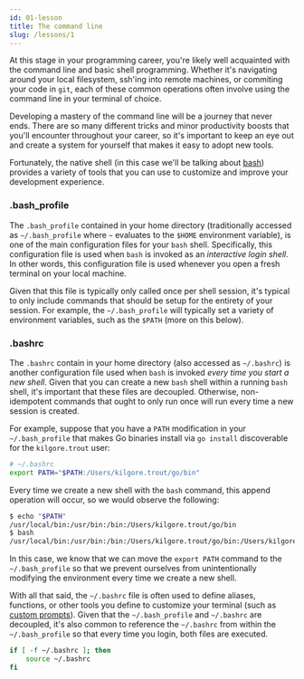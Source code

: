 ```yaml
---
id: 01-lesson
title: The command line
slug: /lessons/1
---
```


At this stage in your programming career, you're likely well acquainted with
the command line and basic shell programming. Whether it's navigating around
your local filesystem, ssh'ing into remote machines, or commiting your code
in `git`, each of these common operations often involve using the command line
in your terminal of choice.

Developing a mastery of the command line will be a journey that never ends.
There are so many different tricks and minor productivity boosts that you'll
encounter throughout your career, so it's important to keep an eye out and
create a system for yourself that makes it easy to adopt new tools.

Fortunately, the native shell (in this case we'll be talking about [bash][1])
provides a variety of tools that you can use to customize and improve your
development experience.

  [1]: https://www.gnu.org/software/bash

### .bash_profile

The `.bash_profile` contained in your home directory (traditionally accessed
as `~/.bash_profile` where `~` evaluates to the `$HOME` environment variable),
is one of the main configuration files for your `bash` shell. Specifically,
this configuration file is used when `bash` is invoked as an *interactive login
shell*. In other words, this configuration file is used whenever you open a fresh
terminal on your local machine.

Given that this file is typically only called once per shell session, it's
typical to only include commands that should be setup for the entirety of
your session. For example, the `~/.bash_profile` will typically set a variety
of environment variables, such as the `$PATH` (more on this below).

### .bashrc

The `.bashrc` contain in your home directory (also accessed as `~/.bashrc`) is
another configuration file used when `bash` is invoked *every time you start a
new shell*. Given that you can create a new `bash` shell within a running `bash`
shell, it's important that these files are decoupled. Otherwise, non-idempotent
commands that ought to only run once will run every time a new session is created.

For example, suppose that you have a `PATH` modification in your `~/.bash_profile`
that makes Go binaries install via `go install` discoverable for the `kilgore.trout`
user:

```sh
# ~/.bashrc
export PATH="$PATH:/Users/kilgore.trout/go/bin"
```

Every time we create a new shell with the `bash` command, this append operation will
occur, so we would observe the following:

```sh
$ echo "$PATH"
/usr/local/bin:/usr/bin:/bin:/Users/kilgore.trout/go/bin
$ bash
/usr/local/bin:/usr/bin:/bin:/Users/kilgore.trout/go/bin:/Users/kilgore.trout/go/bin
```

In this case, we know that we can move the `export PATH` command to the `~/.bash_profile`
so that we prevent ourselves from unintentionally modifying the environment every time
we create a new shell.

With all that said, the `~/.bashrc` file is often used to define aliases, functions,
or other tools you define to customize your terminal (such as [custom prompts][2]).
Given that the `~/.bash_profile` and `~/.bashrc` are decoupled, it's also common to
reference the `~/.bashrc` from within the `~/.bash_profile` so that every time you
login, both files are executed.

```sh
if [ -f ~/.bashrc ]; then
	source ~/.bashrc
fi
```

  [2]: https://phoenixnap.com/kb/change-bash-prompt-linux
